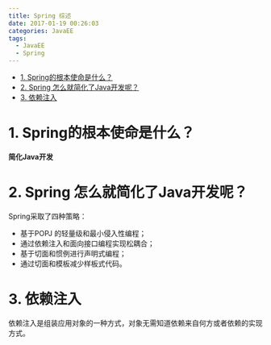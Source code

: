 ```yaml
---
title: Spring 综述
date: 2017-01-19 00:26:03
categories: JavaEE
tags:
  - JavaEE
  - Spring
---
```


<!-- TOC depthFrom:1 depthTo:6 withLinks:1 updateOnSave:1 orderedList:0 -->

- [1. Spring的根本使命是什么？](#1-spring的根本使命是什么)
- [2. Spring 怎么就简化了Java开发呢？](#2-spring-怎么就简化了java开发呢)
- [3. 依赖注入](#3-依赖注入)

<!-- /TOC -->
<!-- more -->

# 1. Spring的根本使命是什么？

**简化Java开发**

# 2. Spring 怎么就简化了Java开发呢？

Spring采取了四种策略：

- 基于POPJ 的轻量级和最小侵入性编程；
- 通过依赖注入和面向接口编程实现松耦合；
- 基于切面和惯例进行声明式编程；
- 通过切面和模板减少样板式代码。

# 3. 依赖注入

依赖注入是组装应用对象的一种方式，对象无需知道依赖来自何方或者依赖的实现方式。
